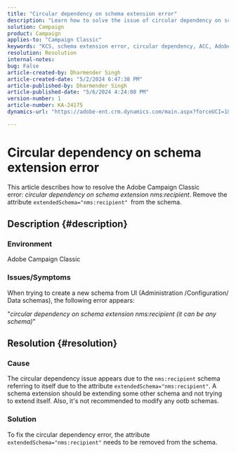 ```yaml
---
title: "Circular dependency on schema extension error"
description: "Learn how to solve the issue of circular dependency on schema extension error in Adobe Campaign Classic."
solution: Campaign
product: Campaign
applies-to: "Campaign Classic"
keywords: "KCS, schema extension error, circular dependency, ACC, Adobe Campaign Classic"
resolution: Resolution
internal-notes: 
bug: False
article-created-by: Dharmender Singh
article-created-date: "5/2/2024 6:47:38 PM"
article-published-by: Dharmender Singh
article-published-date: "5/6/2024 4:24:08 PM"
version-number: 1
article-number: KA-24175
dynamics-url: "https://adobe-ent.crm.dynamics.com/main.aspx?forceUCI=1&pagetype=entityrecord&etn=knowledgearticle&id=5efaa16c-b408-ef11-9f8a-6045bd034c54"

---
```

# Circular dependency on schema extension error


This article describes how to resolve the Adobe Campaign Classic error: *circular dependency on schema extension nms:recipient*. Remove the attribute `extendedSchema="nms:recipient" `from the schema.

## Description {#description}


### Environment

Adobe Campaign Classic

### Issues/Symptoms

When trying to create a new schema from UI (Administration /Configuration/ Data schemas), the following error appears:

"*circular dependency on schema extension nms:recipient (it can be any schema)*"


## Resolution {#resolution}


### Cause

The circular dependency issue appears due to the `nms:recipient` schema referring to itself due to the attribute `extendedSchema="nms:recipient"`. A schema extension should be extending some other schema and not trying to extend itself. Also, it's not recommended to modify any ootb schemas.

### Solution

To fix the circular dependency error, the attribute `extendedSchema="nms:recipient"` needs to be removed from the schema.
